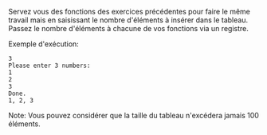 Servez vous des fonctions des exercices précédentes pour faire le même travail mais en saisissant le nombre d'éléments à insérer dans le tableau.
Passez le nombre d'éléments à chacune de vos fonctions via un registre.

Exemple d'exécution:

~~~
3
Please enter 3 numbers:
1
2
3
Done.
1, 2, 3
~~~

Note: Vous pouvez considérer que la taille du tableau n'excédera jamais 100 éléments.
